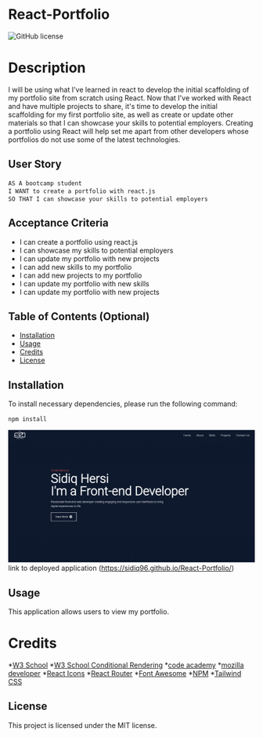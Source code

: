 # React-Portfolio
![GitHub license](https://img.shields.io/badge/license-MIT-blue.svg)
# Description
I will be using what I've learned in react to develop the initial scaffolding of my portfolio site from scratch using React. Now that I've worked with React and have multiple projects to share, it's time to develop the initial scaffolding for my first portfolio site, as well as create or update other materials so that I can showcase your skills to potential employers. Creating a portfolio using React will help set me apart from other developers whose portfolios do not use some of the latest technologies.

## User Story
```
AS A bootcamp student
I WANT to create a portfolio with react.js
SO THAT I can showcase your skills to potential employers
```
## Acceptance Criteria
- I can create a portfolio using react.js
- I can showcase my skills to potential employers
- I can update my portfolio with new projects
- I can add new skills to my portfolio
- I can add new projects to my portfolio
- I can update my portfolio with new skills
- I can update my portfolio with new projects

## Table of Contents (Optional)
- [Installation](#installation)
- [Usage](#usage)
- [Credits](#credits)
- [License](#license)

## Installation

To install necessary dependencies, please run the following command: 

```bash
npm install 
```
![screenshot of website](./public/assets/images/React%20portfilo%20screenshot.png)
link to deployed application (https://sidiq96.github.io/React-Portfolio/)

## Usage
This application allows users to view my portfolio.

# Credits
*[W3 School](https://www.w3schools.com/js/default.asp)
*[W3 School Conditional Rendering](https://www.w3schools.com/react/react_conditional_rendering.asp)
*[code academy](https://www.codecademy.com/learn)
*[mozilla developer](https://developer.mozilla.org/en-US/docs/Web/) 
*[React Icons](https://react-icons.github.io/react-icons/) 
*[React Router](https://reactrouter.com/en/main) 
*[Font Awesome](https://fontawesome.com/start)
*[NPM](https://www.npmjs.com/)
*[Tailwind CSS](https://tailwindcss.com/)


## License
This project is licensed under the MIT license.


